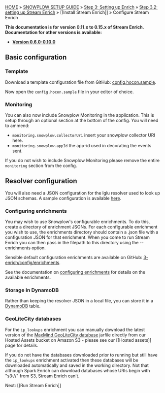 <a name="top" />

[HOME](Home) » [SNOWPLOW SETUP GUIDE](Setting-up-Snowplow) » [Step 3: Setting up Enrich](Setting-up-enrich) » [Step 3.2: setting up Stream Enrich](setting-up-stream-enrich) » [[Install Stream Enrich]] » Configure Stream Enrich

**This documentation is for version 0.11.x to 0.15.x of Stream Enrich. Documentation for other versions is available:**

* **[Version 0.6.0-0.10.0][v0.10]**

## Basic configuration

### Template

Download a template configuration file from GitHub: [config.hocon.sample][app-conf].

Now open the `config.hocon.sample` file in your editor of choice.

### Monitoring

You can also now include Snowplow Monitoring in the application. This is setup through an optional
section at the bottom of the config. You will need to ammend:

+ `monitoring.snowplow.collectorUri` insert your snowplow collector URI here.
+ `monitoring.snowplow.appId` the app-id used in decorating the events sent.

If you do not wish to include Snowplow Monitoring please remove the entire `monitoring` section from
the config.

## Resolver configuration

You will also need a JSON configuration for the Iglu resolver used to look up JSON schemas. A sample configuration is available [here][resolver.json.sample].

### Configuring enrichments

You may wish to use Snowplow's configurable enrichments. To do this, create a directory of
enrichment JSONs. For each configurable enrichment you wish to use, the enrichments directory should
contain a .json file with a configuration JSON for that enrichment. When you come to run Stream
Enrich you can then pass in the filepath to this directory using the --enrichments option.

Sensible default configuration enrichments are available on GitHub:
[3-enrich/config/enrichments][enrichment-json-examples].

See the documentation on [configuring enrichments][configuring-enrichments] for details on the
available enrichments.

### Storage in DynamoDB

Rather than keeping the resolver JSON in a local file, you can store it in a [DynamoDB][ddb] table.

### GeoLiteCity databases

For the `ip_lookups` enrichment you can manually download the latest version of the [MaxMind GeoLiteCity database][geolite] jarfile directly from our Hosted Assets bucket on Amazon S3 - please see our [[Hosted assets]] page for details.

If you do not have the databases downloaded prior to running but still have the `ip_lookups`
enrichment activated then these databases will be downloaded automatically and saved in the working
directory. Not that although Spark Enrich can download databases whose URIs begin with "s3://" from
S3, Stream Enrich can't.

Next: [[Run Stream Enrich]]

[v0.10]: https://github.com/snowplow/snowplow/wiki/Configure-Stream-Enrich-0-10

[geolite]: http://dev.maxmind.com/geoip/legacy/geolite/?rld=snowplow
[app-conf]: https://raw.githubusercontent.com/snowplow/snowplow/master/3-enrich/stream-enrich/examples/config.hocon.sample
[enrichment-json-examples]: https://github.com/snowplow/snowplow/tree/master/3-enrich/config/enrichments
[configuring-enrichments]: https://github.com/snowplow/snowplow/wiki/Configurable-enrichments
[resolver.json.sample]: https://raw.githubusercontent.com/snowplow/snowplow/master/3-enrich/config/iglu_resolver.json
[ddb]: http://aws.amazon.com/dynamodb/

